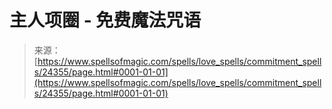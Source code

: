 <!--yml

category: 未分类

date: 2024-06-12 19:10:12

-->

# 主人项圈 - 免费魔法咒语

> 来源：[https://www.spellsofmagic.com/spells/love_spells/commitment_spells/24355/page.html#0001-01-01](https://www.spellsofmagic.com/spells/love_spells/commitment_spells/24355/page.html#0001-01-01)
